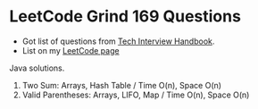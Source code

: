 # LeetCode Grind 169 Questions

- Got list of questions from  [Tech Interview Handbook](https://www.techinterviewhandbook.org/grind75/?weeks=28&hours=6).
- List on my [LeetCode page](https://www.leetcode.com/problem-list/ajrqvu2i)

Java solutions.

1. Two Sum: Arrays, Hash Table / Time O(n), Space O(n)
2. Valid Parentheses: Arrays, LIFO, Map / Time O(n), Space O(n)




